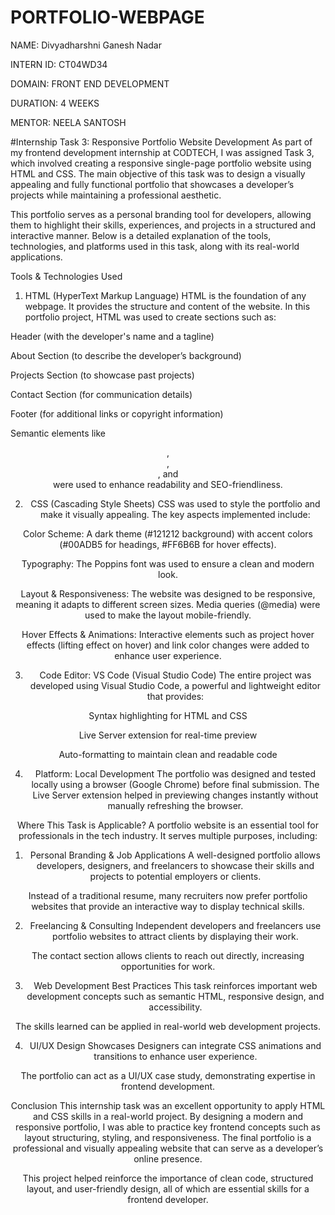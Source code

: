 # PORTFOLIO-WEBPAGE

NAME: Divyadharshni Ganesh Nadar

INTERN ID: CT04WD34

DOMAIN: FRONT END DEVELOPMENT

DURATION: 4 WEEKS

MENTOR: NEELA SANTOSH

#Internship Task 3: Responsive Portfolio Website Development
As part of my frontend development internship at CODTECH, I was assigned Task 3, which involved creating a responsive single-page portfolio website using HTML and CSS. The main objective of this task was to design a visually appealing and fully functional portfolio that showcases a developer’s projects while maintaining a professional aesthetic.

This portfolio serves as a personal branding tool for developers, allowing them to highlight their skills, experiences, and projects in a structured and interactive manner. Below is a detailed explanation of the tools, technologies, and platforms used in this task, along with its real-world applications.

Tools & Technologies Used
1. HTML (HyperText Markup Language)
HTML is the foundation of any webpage. It provides the structure and content of the website. In this portfolio project, HTML was used to create sections such as:

Header (with the developer's name and a tagline)

About Section (to describe the developer’s background)

Projects Section (to showcase past projects)

Contact Section (for communication details)

Footer (for additional links or copyright information)

Semantic elements like <header>, <section>, <article>, and <footer> were used to enhance readability and SEO-friendliness.

2. CSS (Cascading Style Sheets)
CSS was used to style the portfolio and make it visually appealing. The key aspects implemented include:

Color Scheme: A dark theme (#121212 background) with accent colors (#00ADB5 for headings, #FF6B6B for hover effects).

Typography: The Poppins font was used to ensure a clean and modern look.

Layout & Responsiveness: The website was designed to be responsive, meaning it adapts to different screen sizes. Media queries (@media) were used to make the layout mobile-friendly.

Hover Effects & Animations: Interactive elements such as project hover effects (lifting effect on hover) and link color changes were added to enhance user experience.

3. Code Editor: VS Code (Visual Studio Code)
The entire project was developed using Visual Studio Code, a powerful and lightweight editor that provides:

Syntax highlighting for HTML and CSS

Live Server extension for real-time preview

Auto-formatting to maintain clean and readable code

4. Platform: Local Development
The portfolio was designed and tested locally using a browser (Google Chrome) before final submission. The Live Server extension helped in previewing changes instantly without manually refreshing the browser.

Where This Task is Applicable?
A portfolio website is an essential tool for professionals in the tech industry. It serves multiple purposes, including:

1. Personal Branding & Job Applications
A well-designed portfolio allows developers, designers, and freelancers to showcase their skills and projects to potential employers or clients.

Instead of a traditional resume, many recruiters now prefer portfolio websites that provide an interactive way to display technical skills.

2. Freelancing & Consulting
Independent developers and freelancers use portfolio websites to attract clients by displaying their work.

The contact section allows clients to reach out directly, increasing opportunities for work.

3. Web Development Best Practices
This task reinforces important web development concepts such as semantic HTML, responsive design, and accessibility.

The skills learned can be applied in real-world web development projects.

4. UI/UX Design Showcases
Designers can integrate CSS animations and transitions to enhance user experience.

The portfolio can act as a UI/UX case study, demonstrating expertise in frontend development.

Conclusion
This internship task was an excellent opportunity to apply HTML and CSS skills in a real-world project. By designing a modern and responsive portfolio, I was able to practice key frontend concepts such as layout structuring, styling, and responsiveness. The final portfolio is a professional and visually appealing website that can serve as a developer’s online presence.

This project helped reinforce the importance of clean code, structured layout, and user-friendly design, all of which are essential skills for a frontend developer.
